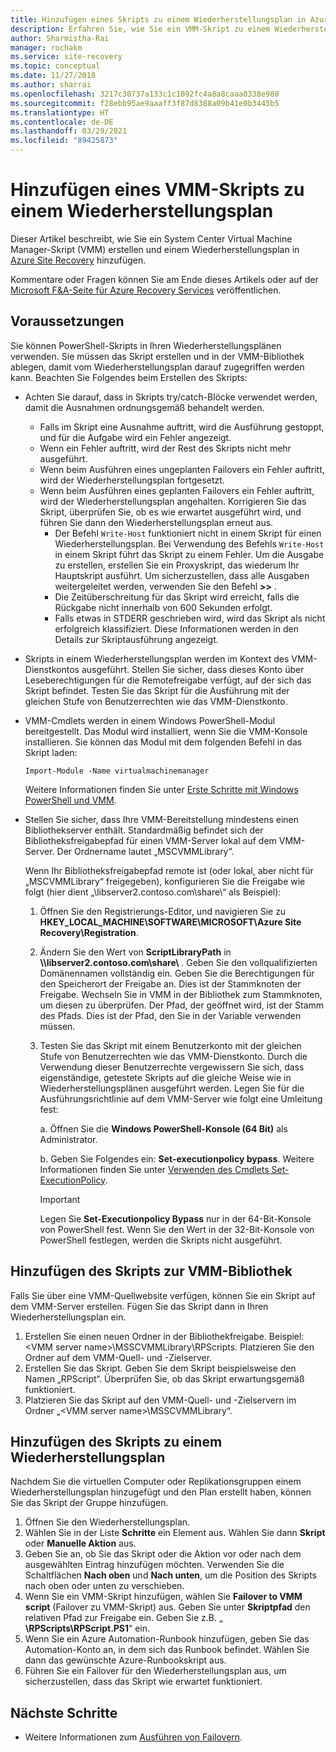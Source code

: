 ```yaml
---
title: Hinzufügen eines Skripts zu einem Wiederherstellungsplan in Azure Site Recovery
description: Erfahren Sie, wie Sie ein VMM-Skript zu einem Wiederherstellungsplan für die Notfallwiederherstellung von Hyper-V-VMs in VMM-Clouds hinzufügen.
author: Sharmistha-Rai
manager: rochakm
ms.service: site-recovery
ms.topic: conceptual
ms.date: 11/27/2018
ms.author: sharrai
ms.openlocfilehash: 3217c30737a133c1c1092fc4a8a8caaa0338e980
ms.sourcegitcommit: f28ebb95ae9aaaff3f87d8388a09b41e0b3445b5
ms.translationtype: HT
ms.contentlocale: de-DE
ms.lasthandoff: 03/29/2021
ms.locfileid: "89425873"
---
```

# <a name="add-a-vmm-script-to-a-recovery-plan"></a>Hinzufügen eines VMM-Skripts zu einem Wiederherstellungsplan

Dieser Artikel beschreibt, wie Sie ein System Center Virtual Machine Manager-Skript (VMM) erstellen und einem Wiederherstellungsplan in [Azure Site Recovery](site-recovery-overview.md) hinzufügen.

Kommentare oder Fragen können Sie am Ende dieses Artikels oder auf der [Microsoft F&A-Seite für Azure Recovery Services](/answers/topics/azure-site-recovery.html) veröffentlichen.

## <a name="prerequisites"></a>Voraussetzungen

Sie können PowerShell-Skripts in Ihren Wiederherstellungsplänen verwenden. Sie müssen das Skript erstellen und in der VMM-Bibliothek ablegen, damit vom Wiederherstellungsplan darauf zugegriffen werden kann. Beachten Sie Folgendes beim Erstellen des Skripts:

* Achten Sie darauf, dass in Skripts try/catch-Blöcke verwendet werden, damit die Ausnahmen ordnungsgemäß behandelt werden.
    - Falls im Skript eine Ausnahme auftritt, wird die Ausführung gestoppt, und für die Aufgabe wird ein Fehler angezeigt.
    - Wenn ein Fehler auftritt, wird der Rest des Skripts nicht mehr ausgeführt.
    - Wenn beim Ausführen eines ungeplanten Failovers ein Fehler auftritt, wird der Wiederherstellungsplan fortgesetzt.
    - Wenn beim Ausführen eines geplanten Failovers ein Fehler auftritt, wird der Wiederherstellungsplan angehalten. Korrigieren Sie das Skript, überprüfen Sie, ob es wie erwartet ausgeführt wird, und führen Sie dann den Wiederherstellungsplan erneut aus.
        - Der Befehl `Write-Host` funktioniert nicht in einem Skript für einen Wiederherstellungsplan. Bei Verwendung des Befehls `Write-Host` in einem Skript führt das Skript zu einem Fehler. Um die Ausgabe zu erstellen, erstellen Sie ein Proxyskript, das wiederum Ihr Hauptskript ausführt. Um sicherzustellen, dass alle Ausgaben weitergeleitet werden, verwenden Sie den Befehl **\>\>** .
        - Die Zeitüberschreitung für das Skript wird erreicht, falls die Rückgabe nicht innerhalb von 600 Sekunden erfolgt.
        - Falls etwas in STDERR geschrieben wird, wird das Skript als nicht erfolgreich klassifiziert. Diese Informationen werden in den Details zur Skriptausführung angezeigt.

* Skripts in einem Wiederherstellungsplan werden im Kontext des VMM-Dienstkontos ausgeführt. Stellen Sie sicher, dass dieses Konto über Leseberechtigungen für die Remotefreigabe verfügt, auf der sich das Skript befindet. Testen Sie das Skript für die Ausführung mit der gleichen Stufe von Benutzerrechten wie das VMM-Dienstkonto.
* VMM-Cmdlets werden in einem Windows PowerShell-Modul bereitgestellt. Das Modul wird installiert, wenn Sie die VMM-Konsole installieren. Sie können das Modul mit dem folgenden Befehl in das Skript laden: 

    `Import-Module -Name virtualmachinemanager`

    Weitere Informationen finden Sie unter [Erste Schritte mit Windows PowerShell und VMM](/previous-versions/system-center/system-center-2012-R2/hh875013(v=sc.12)).
* Stellen Sie sicher, dass Ihre VMM-Bereitstellung mindestens einen Bibliothekserver enthält. Standardmäßig befindet sich der Bibliotheksfreigabepfad für einen VMM-Server lokal auf dem VMM-Server. Der Ordnername lautet „MSCVMMLibrary“.

  Wenn Ihr Bibliotheksfreigabepfad remote ist (oder lokal, aber nicht für „MSCVMMLibrary“ freigegeben), konfigurieren Sie die Freigabe wie folgt (hier dient „\\libserver2.contoso.com\share\“ als Beispiel):
  
  1. Öffnen Sie den Registrierungs-Editor, und navigieren Sie zu **HKEY_LOCAL_MACHINE\SOFTWARE\MICROSOFT\Azure Site Recovery\Registration**.

  1. Ändern Sie den Wert von **ScriptLibraryPath** in **\\\libserver2.contoso.com\share\\** . Geben Sie den vollqualifizierten Domänennamen vollständig ein. Geben Sie die Berechtigungen für den Speicherort der Freigabe an. Dies ist der Stammknoten der Freigabe. Wechseln Sie in VMM in der Bibliothek zum Stammknoten, um diesen zu überprüfen. Der Pfad, der geöffnet wird, ist der Stamm des Pfads. Dies ist der Pfad, den Sie in der Variable verwenden müssen.

  1. Testen Sie das Skript mit einem Benutzerkonto mit der gleichen Stufe von Benutzerrechten wie das VMM-Dienstkonto. Durch die Verwendung dieser Benutzerrechte vergewissern Sie sich, dass eigenständige, getestete Skripts auf die gleiche Weise wie in Wiederherstellungsplänen ausgeführt werden. Legen Sie für die Ausführungsrichtlinie auf dem VMM-Server wie folgt eine Umleitung fest:

     a. Öffnen Sie die **Windows PowerShell-Konsole (64 Bit)** als Administrator.
     
     b. Geben Sie Folgendes ein: **Set-executionpolicy bypass**. Weitere Informationen finden Sie unter [Verwenden des Cmdlets Set-ExecutionPolicy](/previous-versions/windows/it-pro/windows-powershell-1.0/ee176961(v=technet.10)).

     > [!IMPORTANT]
     > Legen Sie **Set-Executionpolicy Bypass** nur in der 64-Bit-Konsole von PowerShell fest. Wenn Sie den Wert in der 32-Bit-Konsole von PowerShell festlegen, werden die Skripts nicht ausgeführt.

## <a name="add-the-script-to-the-vmm-library"></a>Hinzufügen des Skripts zur VMM-Bibliothek

Falls Sie über eine VMM-Quellwebsite verfügen, können Sie ein Skript auf dem VMM-Server erstellen. Fügen Sie das Skript dann in Ihren Wiederherstellungsplan ein.

1. Erstellen Sie einen neuen Ordner in der Bibliothekfreigabe. Beispiel: \<VMM server name>\MSSCVMMLibrary\RPScripts. Platzieren Sie den Ordner auf dem VMM-Quell- und -Zielserver.
1. Erstellen Sie das Skript. Geben Sie dem Skript beispielsweise den Namen „RPScript“. Überprüfen Sie, ob das Skript erwartungsgemäß funktioniert.
1. Platzieren Sie das Skript auf den VMM-Quell- und -Zielservern im Ordner „\<VMM server name>\MSSCVMMLibrary“.

## <a name="add-the-script-to-a-recovery-plan"></a>Hinzufügen des Skripts zu einem Wiederherstellungsplan

Nachdem Sie die virtuellen Computer oder Replikationsgruppen einem Wiederherstellungsplan hinzugefügt und den Plan erstellt haben, können Sie das Skript der Gruppe hinzufügen.

1. Öffnen Sie den Wiederherstellungsplan.
1. Wählen Sie in der Liste **Schritte** ein Element aus. Wählen Sie dann **Skript** oder **Manuelle Aktion** aus.
1. Geben Sie an, ob Sie das Skript oder die Aktion vor oder nach dem ausgewählten Eintrag hinzufügen möchten. Verwenden Sie die Schaltflächen **Nach oben** und **Nach unten**, um die Position des Skripts nach oben oder unten zu verschieben.
1. Wenn Sie ein VMM-Skript hinzufügen, wählen Sie **Failover to VMM script** (Failover zu VMM-Skript) aus. Geben Sie unter **Skriptpfad** den relativen Pfad zur Freigabe ein. Geben Sie z.B. „ **\RPScripts\RPScript.PS1**“ ein.
1. Wenn Sie ein Azure Automation-Runbook hinzufügen, geben Sie das Automation-Konto an, in dem sich das Runbook befindet. Wählen Sie dann das gewünschte Azure-Runbookskript aus.
1. Führen Sie ein Failover für den Wiederherstellungsplan aus, um sicherzustellen, dass das Skript wie erwartet funktioniert.


## <a name="next-steps"></a>Nächste Schritte
* Weitere Informationen zum [Ausführen von Failovern](site-recovery-failover.md).

